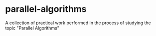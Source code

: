 # parallel-algorithms
A collection of practical work performed in the process of studying the topic "Parallel Algorithms"
